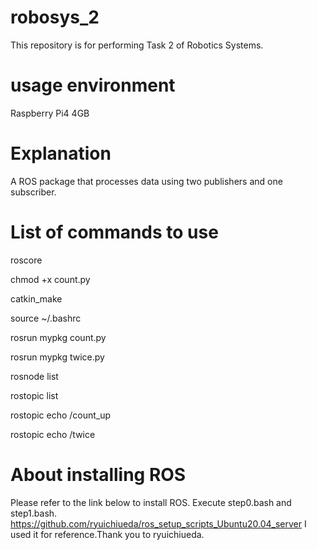 # robosys_2
This repository is for performing Task 2 of Robotics Systems.
# usage environment
Raspberry Pi4 4GB
# Explanation
A ROS package that processes data using two publishers and one subscriber.
# List of commands to use
roscore 

chmod +x count.py  

catkin_make

source ~/.bashrc

rosrun mypkg count.py

rosrun mypkg twice.py

rosnode list

rostopic list

rostopic echo /count_up 

rostopic echo /twice

# About installing ROS
Please refer to the link below to install ROS. Execute step0.bash and step1.bash. 
https://github.com/ryuichiueda/ros_setup_scripts_Ubuntu20.04_server
I used it for reference.Thank you to ryuichiueda.
